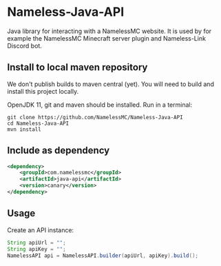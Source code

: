 # Nameless-Java-API

Java library for interacting with a NamelessMC website. It is used by for example the NamelessMC Minecraft server plugin and Nameless-Link Discord bot.

## Install to local maven repository

We don't publish builds to maven central (yet). You will need to build and install this project locally.

OpenJDK 11, git and maven should be installed. Run in a terminal:

```
git clone https://github.com/NamelessMC/Nameless-Java-API
cd Nameless-Java-API
mvn install
```

## Include as dependency

```xml
<dependency>
    <groupId>com.namelessmc</groupId>
    <artifactId>java-api</artifactId>
    <version>canary</version>
</dependency>
```

## Usage

Create an API instance:

```java
String apiUrl = "";
String apiKey = "";
NamelessAPI api = NamelessAPI.builder(apiUrl, apiKey).build();
```
